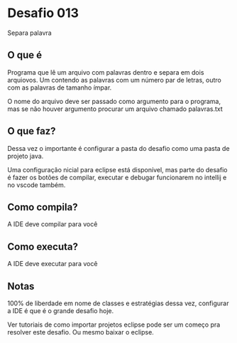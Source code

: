 # Desafio 013

Separa palavra

## O que é 

Programa que lê um arquivo com palavras dentro e separa em dois arquiovos.
Um contendo as palavras com um número par de letras, outro com as palavras de
tamanho ímpar.

O nome do arquivo deve ser passado como argumento para o programa, mas se não
houver argumento procurar um arquivo chamado palavras.txt

## O que faz?

Dessa vez o importante é configurar a pasta do desafio como uma pasta de projeto
java.

Uma configuração nicial para eclipse está disponível, mas parte do desafio é
fazer os botões de compilar, executar e debugar funcionarem no intellij e no
vscode também.

## Como compila?

A IDE deve compilar para você

## Como executa?

A IDE deve executar para você

## Notas

100% de liberdade em nome de classes e estratégias dessa vez, configurar a IDE é
que é o grande desafio hoje.

Ver tutoriais de como importar projetos eclipse pode ser um começo pra resolver
este desafio. Ou mesmo baixar o eclipse.

